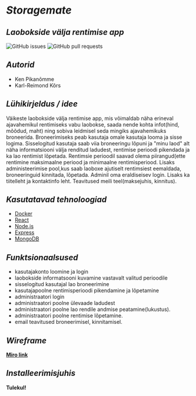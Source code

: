 # _Storagemate_
## _Laobokside välja rentimise app_


![GitHub issues](https://img.shields.io/github/issues/rakenduste-programmeerimine-2021/storagemate)
![GitHub pull requests](https://img.shields.io/github/issues-pr/rakenduste-programmeerimine-2021/storagemate)

## _Autorid_
- Ken Pikanõmme
- Karl-Reimond Kõrs

## _Lühikirjeldus / idee_
Väikeste laobokside välja rentimise app, mis võimaldab näha erineval ajavahemikul rentimiseks vabu laobokse, saada nende kohta infot(hind, mõõdud, maht) ning sobiva leidmisel seda mingiks ajavahemikuks broneerida. Broneerimiseks peab kasutaja omale kasutaja looma ja sisse logima. Sisselogitud kasutaja saab  viia broneeringu lõpuni ja "minu laod" alt näha informatsiooni välja renditud ladudest, rentimise perioodi pikendada ja ka lao rentimist lõpetada. Rentimsie perioodil saavad olema piirangud(ette rentimine maksimaalne periood ja minimaalne rentimisperiood. Lisaks administeerimise pool,kus saab laoboxe ajutiselt rentimsiest eemaldada, broneeringuid kinnitada, lõpetada. Adminil oma eraldiseisev login. Lisaks ka tiitelleht ja kontaktinfo leht. Teavitused meili teel(maksejuhis, kinnitus).


## _Kasutatavad tehnoloogiad_
 - [Docker]
 - [React]
 - [Node.js]
 - [Express]
 - [MongoDB]

## _Funktsionaalsused_

- kasutajakonto loomine ja login
- laobokside informatsooni kuvamine vastavalt valitud perioodile
- sisselogitud kasutajal lao broneerimine
- kasutajapoolne rentimisperioodi pikendamine ja lõpetamine
- administraatori login
- administraatori poolne ülevaade ladudest
- administraatori poolne lao rendile andmise peatamine(lukustus).
- administraatori poolne rentimise  lõpetamine.
- email teavitused broneerimisel, kinnitamisel.

## _Wireframe_
   **[Miro link]**


## _Installeerimisjuhis_

**Tulekul!**

```sh

```










[//]: # (These are reference links used in the body of this note and get stripped out when the markdown processor does its job. There is no need to format nicely because it shouldn't be seen. Thanks SO - http://stackoverflow.com/questions/4823468/store-comments-in-markdown-syntax)

   [Docker]: <https://www.docker.com/get-started>
   [React]: <https://reactjs.org/>
   [Node.js]: <http://nodejs.org>
   [Express]: <http://expressjs.com>
   [MongoDB]: <https://www.mongodb.com/>
   [Miro link]: <https://miro.com/app/board/o9J_lkgtdlc=/>

  
